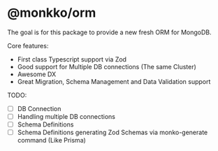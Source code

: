 # @monkko/orm

The goal is for this package to provide a new fresh ORM for MongoDB.

Core features:

- First class Typescript support via Zod
- Good support for Multiple DB connections (The same Cluster)
- Awesome DX
- Great Migration, Schema Management and Data Validation support


TODO:

- [ ] DB Connection
- [ ] Handling multiple DB connections
- [ ] Schema Definitions
- [ ] Schema Definitions generating Zod Schemas via monko-generate command (Like Prisma)